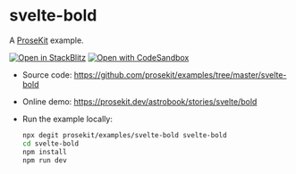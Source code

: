 # svelte-bold

A [ProseKit](https://prosekit.dev) example.

[![Open in StackBlitz](https://developer.stackblitz.com/img/open_in_stackblitz.svg)](https://stackblitz.com/github/prosekit/examples/tree/master/svelte-bold)
[![Open with CodeSandbox](https://assets.codesandbox.io/github/button-edit-lime.svg)](https://codesandbox.io/p/sandbox/github/prosekit/examples/tree/master/svelte-bold)

- Source code: https://github.com/prosekit/examples/tree/master/svelte-bold
- Online demo: https://prosekit.dev/astrobook/stories/svelte/bold
- Run the example locally:

  ```bash
  npx degit prosekit/examples/svelte-bold svelte-bold
  cd svelte-bold
  npm install
  npm run dev
  ```

